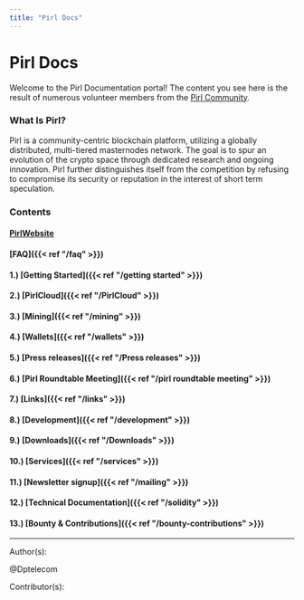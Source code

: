 ```yaml
---
title: "Pirl Docs"
---
```


# Pirl Docs

Welcome to the Pirl Documentation portal!  The content you see here is the result of numerous volunteer members from the [Pirl Community](https://discord.gg/ZSAzcmn).

### What Is Pirl?



Pirl is a community-centric blockchain platform, utilizing a globally distributed, multi-tiered masternodes network. The goal is to spur an evolution of the crypto space through dedicated research and ongoing innovation.  Pirl further distinguishes itself from the competition by refusing to compromise its security or reputation in the interest of short term speculation.

### Contents
#### [PirlWebsite](https://pirl.io/en/ "PirlWebsite")
#### [FAQ]({{< ref "/faq" >}})
#### 1.) [Getting Started]({{< ref "/getting started" >}})
#### 2.) [PirlCloud]({{< ref "/PirlCloud" >}})
#### 3.) [Mining]({{< ref "/mining" >}})
#### 4.) [Wallets]({{< ref "/wallets" >}})
#### 5.) [Press releases]({{< ref "/Press releases" >}})
#### 6.) [Pirl Roundtable Meeting]({{< ref "/pirl roundtable meeting" >}})
#### 7.) [Links]({{< ref "/links" >}})
#### 8.) [Development]({{< ref "/development" >}})
#### 9.) [Downloads]({{< ref "/Downloads" >}})
#### 10.) [Services]({{< ref "/services" >}})
#### 11.) [Newsletter signup]({{< ref "/mailing" >}})
#### 12.) [Technical Documentation]({{< ref "/solidity" >}})
#### 13.) [Bounty & Contributions]({{< ref "/bounty-contributions" >}})





---
Author(s):


@Dptelecom


Contributor(s):
